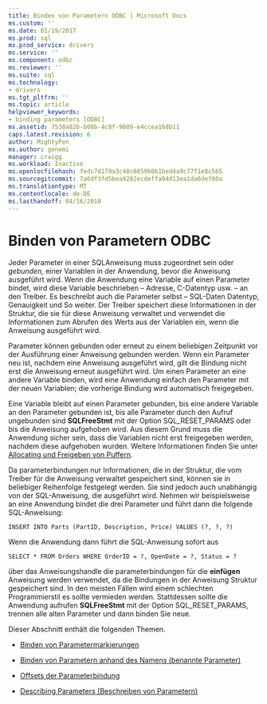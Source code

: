 ```yaml
---
title: Binden von Parametern ODBC | Microsoft Docs
ms.custom: ''
ms.date: 01/19/2017
ms.prod: sql
ms.prod_service: drivers
ms.service: ''
ms.component: odbc
ms.reviewer: ''
ms.suite: sql
ms.technology:
- drivers
ms.tgt_pltfrm: ''
ms.topic: article
helpviewer_keywords:
- binding parameters [ODBC]
ms.assetid: 7538a82b-b08b-4c8f-9809-e4ccea16db11
caps.latest.revision: 6
author: MightyPen
ms.author: genemi
manager: craigg
ms.workload: Inactive
ms.openlocfilehash: fedc7d179a3c40c0859b8b1bed4a9c77f1e8c565
ms.sourcegitcommit: 7a6df3fd5bea9282ecdeffa94d13ea1da6def80a
ms.translationtype: MT
ms.contentlocale: de-DE
ms.lasthandoff: 04/16/2018
---
```

# <a name="binding-parameters-odbc"></a>Binden von Parametern ODBC
Jeder Parameter in einer SQL­Anweisung muss zugeordnet sein oder *gebunden,* einer Variablen in der Anwendung, bevor die Anweisung ausgeführt wird. Wenn die Anwendung eine Variable auf einen Parameter bindet, wird diese Variable beschrieben – Adresse, C-Datentyp usw. – an den Treiber. Es beschreibt auch die Parameter selbst – SQL-Daten Datentyp, Genauigkeit und So weiter. Der Treiber speichert diese Informationen in der Struktur, die sie für diese Anweisung verwaltet und verwendet die Informationen zum Abrufen des Werts aus der Variablen ein, wenn die Anweisung ausgeführt wird.  
  
 Parameter können gebunden oder erneut zu einem beliebigen Zeitpunkt vor der Ausführung einer Anweisung gebunden werden. Wenn ein Parameter neu ist, nachdem eine Anweisung ausgeführt wird, gilt die Bindung nicht erst die Anweisung erneut ausgeführt wird. Um einen Parameter an eine andere Variable binden, wird eine Anwendung einfach den Parameter mit der neuen Variablen; die vorherige Bindung wird automatisch freigegeben.  
  
 Eine Variable bleibt auf einen Parameter gebunden, bis eine andere Variable an den Parameter gebunden ist, bis alle Parameter durch den Aufruf ungebunden sind **SQLFreeStmt** mit der Option SQL_RESET_PARAMS oder bis die Anweisung aufgehoben wird. Aus diesem Grund muss die Anwendung sicher sein, dass die Variablen nicht erst freigegeben werden, nachdem diese aufgehoben wurden. Weitere Informationen finden Sie unter [Allocating und Freigeben von Puffern](../../../odbc/reference/develop-app/allocating-and-freeing-buffers.md).  
  
 Da parameterbindungen nur Informationen, die in der Struktur, die vom Treiber für die Anweisung verwaltet gespeichert sind, können sie in beliebiger Reihenfolge festgelegt werden. Sie sind jedoch auch unabhängig von der SQL-Anweisung, die ausgeführt wird. Nehmen wir beispielsweise an eine Anwendung bindet die drei Parameter und führt dann die folgende SQL-Anweisung:  
  
```  
INSERT INTO Parts (PartID, Description, Price) VALUES (?, ?, ?)  
```  
  
 Wenn die Anwendung dann führt die SQL-Anweisung sofort aus  
  
```  
SELECT * FROM Orders WHERE OrderID = ?, OpenDate = ?, Status = ?  
```  
  
 über das Anweisungshandle die parameterbindungen für die **einfügen** Anweisung werden verwendet, da die Bindungen in der Anweisung Struktur gespeichert sind. In den meisten Fällen wird einem schlechten Programmierstil es sollte vermieden werden. Stattdessen sollte die Anwendung aufrufen **SQLFreeStmt** mit der Option SQL_RESET_PARAMS, trennen alle alten Parameter und dann binden Sie neue.  
  
 Dieser Abschnitt enthält die folgenden Themen.  
  
-   [Binden von Parametermarkierungen](../../../odbc/reference/develop-app/binding-parameter-markers.md)  
  
-   [Binden von Parametern anhand des Namens (benannte Parameter)](../../../odbc/reference/develop-app/binding-parameters-by-name-named-parameters.md)  
  
-   [Offsets der Parameterbindung](../../../odbc/reference/develop-app/parameter-binding-offsets.md)  
  
-   [Describing Parameters (Beschreiben von Parametern)](../../../odbc/reference/develop-app/describing-parameters.md)
